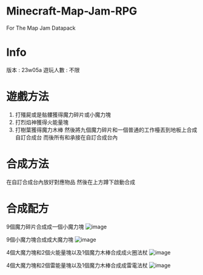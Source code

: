 # Minecraft-Map-Jam-RPG
For The Map Jam Datapack

# Info
版本 : 23w05a
遊玩人數 : 不限

# 遊戲方法

1. 打殭屍或是骷髏獲得魔力碎片或小魔力塊
2. 打烈焰神獲得火能量塊
3. 打樹葉獲得魔力木棒
然後將九個魔力碎片和一個普通的工作檯丟到地板上合成自訂合成台
而後所有和承接在自訂合成台內

# 合成方法

在自訂合成台內放好對應物品
然後在上方蹲下啟動合成

# 合成配方

9個魔力碎片合成成一個小魔力塊
![image](https://user-images.githubusercontent.com/92923578/216677963-bdf5eff1-ca58-4ac6-8959-c22c7d1cc531.png)

9個小魔力塊合成成大魔力塊
![image](https://user-images.githubusercontent.com/92923578/216678276-4c8060a7-7973-4cd0-95b4-b1d8501acd14.png)

4個大魔力塊和2個火能量塊以及1個魔力木棒合成成火圈法杖
![image](https://user-images.githubusercontent.com/92923578/216678489-7e0c84dc-5e9c-4bf3-9dfe-08312d2e86de.png)

4個大魔力塊和2個雷能量塊以及1個魔力木棒合成成雷電法杖
![image](https://user-images.githubusercontent.com/92923578/216678775-c9864f89-dddd-4304-8216-da405522aa83.png)

